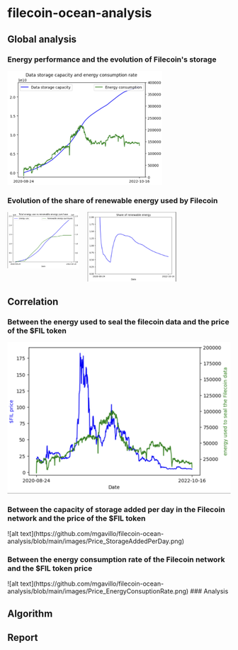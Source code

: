 <h1>filecoin-ocean-analysis</h1>

<h2>Global analysis </h2>
<h3>Energy performance and the evolution of Filecoin's storage </h3>
<img src="images/DataStorageCapacity_EnergyConsumption.png" width="350"/>

<h3>Evolution of the share of renewable energy used by Filecoin</h3>

<div style="display:flex; flex-direction:row; align-items: flex-start">
     <div style="flex:1;padding-right:10px;">
          <img src="images/totalEnergy_RenewableEnergy.png" width="200"/>
     </div>
     <div style="flex:2;padding-left:10px;">
          <img src="images/Share_RenewableEnergy.png" width="200"/>
     </div>
</div>
<h2>Correlation</h2>
<h3>Between the energy used to seal the filecoin data and the price of the $FIL token </h3>

![alt text](https://github.com/mgavillo/filecoin-ocean-analysis/blob/main/images/Price_EnergyUsedToSeal.png)

<h3>Between the capacity of storage added per day in the Filecoin network and the price of the $FIL token </h3>
![alt text](https://github.com/mgavillo/filecoin-ocean-analysis/blob/main/images/Price_StorageAddedPerDay.png)

<h3>Between the energy consumption rate of the Filecoin network and the $FIL token price </h3>
![alt text](https://github.com/mgavillo/filecoin-ocean-analysis/blob/main/images/Price_EnergyConsuptionRate.png)
### Analysis

## Algorithm

## Report
